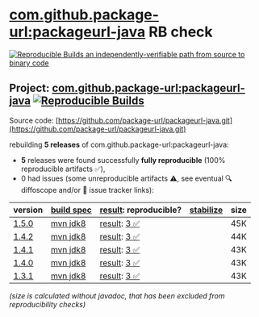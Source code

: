 [com.github.package-url:packageurl-java](https://central.sonatype.com/artifact/com.github.package-url/packageurl-java/versions) RB check
=======

[![Reproducible Builds](https://reproducible-builds.org/images/logos/rb.svg) an independently-verifiable path from source to binary code](https://reproducible-builds.org/)

## Project: [com.github.package-url:packageurl-java](https://central.sonatype.com/artifact/com.github.package-url/packageurl-java/versions) [![Reproducible Builds](https://img.shields.io/endpoint?url=https://raw.githubusercontent.com/jvm-repo-rebuild/reproducible-central/master/content/com/github/package-url/packageurl-java/badge.json)](https://github.com/jvm-repo-rebuild/reproducible-central/blob/master/content/com/github/package-url/packageurl-java/README.md)

Source code: [https://github.com/package-url/packageurl-java.git](https://github.com/package-url/packageurl-java.git)

rebuilding **5 releases** of com.github.package-url:packageurl-java:
- **5** releases were found successfully **fully reproducible** (100% reproducible artifacts :white_check_mark:),
- 0 had issues (some unreproducible artifacts :warning:, see eventual :mag: diffoscope and/or :memo: issue tracker links):

| version | [build spec](/BUILDSPEC.md) | [result](https://reproducible-builds.org/docs/jvm/): reproducible? | [stabilize](https://github.com/google/oss-rebuild/blob/main/cmd/stabilize/README.md) | size |
| -- | --------- | ------ | ------ | -- |
| [1.5.0](https://central.sonatype.com/artifact/com.github.package-url/packageurl-java/1.5.0/pom) | [mvn jdk8](packageurl-java-1.5.0.buildspec) | [result](packageurl-java-1.5.0.buildinfo): [3 :white_check_mark: ](packageurl-java-1.5.0.buildcompare) | | 45K |
| [1.4.2](https://central.sonatype.com/artifact/com.github.package-url/packageurl-java/1.4.2/pom) | [mvn jdk8](packageurl-java-1.4.2.buildspec) | [result](packageurl-java-1.4.2.buildinfo): [3 :white_check_mark: ](packageurl-java-1.4.2.buildcompare) | | 44K |
| [1.4.1](https://central.sonatype.com/artifact/com.github.package-url/packageurl-java/1.4.1/pom) | [mvn jdk8](packageurl-java-1.4.1.buildspec) | [result](packageurl-java-1.4.1.buildinfo): [3 :white_check_mark: ](packageurl-java-1.4.1.buildcompare) | | 43K |
| [1.4.0](https://central.sonatype.com/artifact/com.github.package-url/packageurl-java/1.4.0/pom) | [mvn jdk8](packageurl-java-1.4.0.buildspec) | [result](packageurl-java-1.4.0.buildinfo): [3 :white_check_mark: ](packageurl-java-1.4.0.buildcompare) | | 43K |
| [1.3.1](https://central.sonatype.com/artifact/com.github.package-url/packageurl-java/1.3.1/pom) | [mvn jdk8](packageurl-java-1.3.1.buildspec) | [result](packageurl-java-1.3.1.buildinfo): [3 :white_check_mark: ](packageurl-java-1.3.1.buildcompare) | | 43K |

<i>(size is calculated without javadoc, that has been excluded from reproducibility checks)</i>
